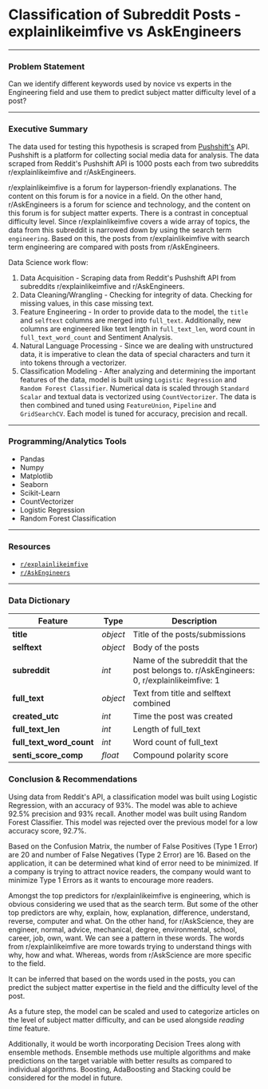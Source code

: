 # Classification of Subreddit Posts - explainlikeimfive vs AskEngineers

---

### Problem Statement
Can we identify different keywords used by novice vs experts in the Engineering field and use them to predict subject matter difficulty level of a post?

---

### Executive Summary

The data used for testing this hypothesis is scraped from [Pushshift's](https://github.com/pushshift/api) API. Pushshift is a platform for collecting social media data for analysis. The data scraped from Reddit's Pushshift API is 1000 posts each from two subreddits r/explainlikeimfive and r/AskEngineers.

r/explainlikeimfive is a forum for layperson-friendly explanations. The content on this forum is for a novice in a field. On the other hand, r/AskEngineers is a forum for science and technology, and the content on this forum is for subject matter experts. There is a contrast in conceptual difficulty level. Since r/explainlikeimfive covers a wide array of topics, the data from this subreddit is narrowed down by using the search term `engineering`. Based on this, the posts from r/explainlikeimfive with search term engineering are compared with posts from r/AskEngineers.

Data Science work flow:
1. Data Acquisition - Scraping data from Reddit's Pushshift API from subreddits r/explainlikeimfive and r/AskEngineers.
2. Data Cleaning/Wrangling - Checking for integrity of data. Checking for missing values, in this case missing text.
3. Feature Engineering - In order to provide data to the model, the `title` and `selftext` columns are merged into `full_text`. Additionally, new columns are engineered like text length in `full_text_len`, word count in `full_text_word_count` and Sentiment Analysis.
4. Natural Language Processing - Since we are dealing with unstructured data, it is imperative to clean the data of special characters and turn it into tokens through a vectorizer.
5. Classification Modeling - After analyzing and determining the important features of the data, model is built using `Logistic Regression` and `Random Forest Classifier`. Numerical data is scaled through `Standard Scalar` and textual data is vectorized using `CountVectorizer`. The data is then combined and tuned using `FeatureUnion`, `Pipeline` and `GridSearchCV`. Each model is tuned for accuracy, precision and recall.

---

### Programming/Analytics Tools
- Pandas
- Numpy
- Matplotlib
- Seaborn
- Scikit-Learn
- CountVectorizer
- Logistic Regression
- Random Forest Classification

---

### Resources
- [`r/explainlikeimfive`](https://api.pushshift.io/reddit/search/submission?subreddit=explainlikeimfive&q=engineering)
- [`r/AskEngineers`](https://api.pushshift.io/reddit/search/submission?subreddit=AskEngineers)

---

### Data Dictionary

|Feature|Type|Description|
| --- | --- | --- |
| **title** | *object* | Title of the posts/submissions
| **selftext** | *object* | Body of the posts
| **subreddit** | *int* | Name of the subreddit that the post belongs to. r/AskEngineers: 0, r/explainlikeimfive: 1
| **full_text** | *object*  |Text from title and selftext combined
| **created_utc** | *int* | Time the post was created
| **full_text_len** | *int* | Length of full_text
| **full_text_word_count** | *int* | Word count of full_text
| **senti_score_comp** | *float* | Compound polarity score



### Conclusion & Recommendations

Using data from Reddit's API, a classification model was built using Logistic Regression, with an accuracy of 93%. The model was able to achieve 92.5% precision and 93% recall. Another model was built using Random Forest Classifier. This model was rejected over the previous model for a low accuracy score, 92.7%.

Based on the Confusion Matrix, the number of False Positives (Type 1 Error) are 20 and number of False Negatives (Type 2 Error) are 16. Based on the application, it can be determined what kind of error need to be minimized. If a company is trying to attract novice readers, the company would want to minimize Type 1 Errors as it wants to encourage more readers.  

Amongst the top predictors for r/explainlikeimfive is engineering, which is obvious considering we used that as the search term. But some of the other top predictors are why, explain, how, explanation, difference, understand, reverse, computer and what. On the other hand, for r/AskScience, they are engineer, normal, advice, mechanical, degree, environmental, school, career, job, own, want. We can see a pattern in these words. The words from r/explainlikeimfive are more towards trying to understand things with why, how and what. Whereas, words from r/AskScience are more specific to the field.

It can be inferred that based on the words used in the posts, you can predict the subject matter expertise in the field and the difficulty level of the post.


As a future step, the model can be scaled and used to categorize articles on the level of subject matter difficulty, and can be used alongside *reading time* feature.

Additionally, it would be worth incorporating Decision Trees along with ensemble methods. Ensemble methods use multiple algorithms and make predictions on the target variable with better results as compared to individual algorithms. Boosting, AdaBoosting and Stacking could be considered for the model in future.

